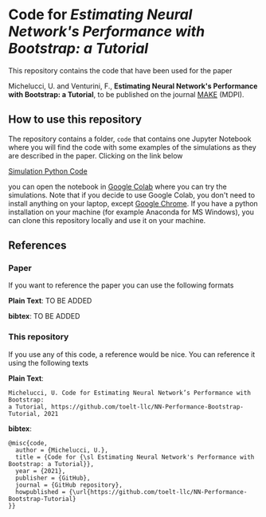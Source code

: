 # Code for _Estimating Neural Network's Performance with Bootstrap: a Tutorial_

This repository contains the code that have been used for the paper 

Michelucci, U. and Venturini, F., **Estimating Neural Network's Performance with Bootstrap: a Tutorial**, to be published on the journal [MAKE](https://www.mdpi.com/journal/make) (MDPI).

## How to use this repository

The repository contains a folder, ```code``` that contains one Jupyter Notebook where you will find the code with some examples of the simulations as they are described in the paper. Clicking on the link below

[Simulation Python Code](http://colab.research.google.com/github/toelt-llc/NN-Performance-Bootstrap-Tutorial/blob/main/code/Tutorial%20Resampling%20with%20NN.ipynb)

you can open the notebook in [Google Colab](https://colab.research.google.com) where you can try the simulations. Note that if you decide to use Google Colab, you don't need to install anything on your laptop, except [Google Chrome](https://www.google.com/chrome/?brand=FHFK&gclid=CjwKCAiAouD_BRBIEiwALhJH6JKt7h3q1IjeBhWPLfJXed4YSZ9qqVwIo8DfPTp5j4PNM1hRPUeaPhoCnXoQAvD_BwE&gclsrc=aw.ds). If you have a python installation on your machine (for example Anaconda for MS Windows), you can clone this repository locally and use it on your machine.

## References

### Paper

If you want to reference the paper you can use the following formats

**Plain Text**: TO BE ADDED

**bibtex**: TO BE ADDED

### This repository

If you use any of this code, a reference would be nice. You can reference it using the following texts

**Plain Text**: 
    
    Michelucci, U. Code for Estimating Neural Network’s Performance with Bootstrap: 
    a Tutorial, https://github.com/toelt-llc/NN-Performance-Bootstrap-Tutorial, 2021

**bibtex**:

    @misc{code,
      author = {Michelucci, U.},
      title = {Code for {\sl Estimating Neural Network's Performance with Bootstrap: a Tutorial}},
      year = {2021},
      publisher = {GitHub},
      journal = {GitHub repository},
      howpublished = {\url{https://github.com/toelt-llc/NN-Performance-Bootstrap-Tutorial}
    }}
